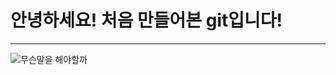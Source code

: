 # 안녕하세요! 처음 만들어본 git입니다!




-------------------------------------------



![무슨말을 해야할까](https://www.lgcns.com/wp-content/uploads/2023/08/KakaoTalk_20230822_131928440.png)